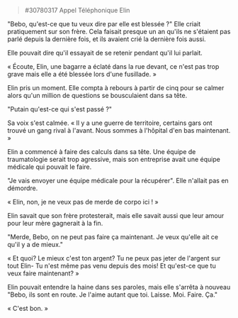 > #30780317 Appel Téléphonique Elin

"Bebo, qu'est-ce que tu veux dire par elle est blessée ?" Elle criait pratiquement sur son frère. Cela faisait presque un an qu'ils ne s'étaient pas parlé depuis la dernière fois, et ils avaient crié la dernière fois aussi.
  
Elle pouvait dire qu'il essayait de se retenir pendant qu'il lui parlait.
  
« Écoute, Elin, une bagarre a éclaté dans la rue devant, ce n'est pas trop grave mais elle a été blessée lors d'une fusillade. »
  
Elin pris un moment. Elle compta à rebours à partir de cinq pour se calmer alors qu'un million de questions se bousculaient dans sa tête.
  
"Putain qu'est-ce qui s'est passé ?"
  
Sa voix s'est calmée. « Il y a une guerre de territoire, certains gars ont trouvé un gang rival à l'avant. Nous sommes à l'hôpital d'en bas maintenant. »
  
Elin a commencé à faire des calculs dans sa tête. Une équipe de traumatologie serait trop agressive, mais son entreprise avait une équipe médicale qui pouvait le faire.
  
"Je vais envoyer une équipe médicale pour la récupérer". Elle n'allait pas en démordre.
  
« Elin, non, je ne veux pas de merde de corpo ici ! »
  
Elin savait que son frère protesterait, mais elle savait aussi que leur amour pour leur mère gagnerait à la fin.
  
"Merde, Bebo, on ne peut pas faire ça maintenant. Je veux qu'elle ait ce qu'il y a de mieux."
  
« Et quoi? Le mieux c'est ton argent? Tu ne peux pas jeter de l'argent sur tout Elin- Tu n'est même pas venu depuis des mois! Et qu'est-ce que tu veux faire maintenant? »
  
Elin pouvait entendre la haine dans ses paroles, mais elle s'arrêta à nouveau "Bebo, ils sont en route. Je l'aime autant que toi. Laisse. Moi. Faire. Ça."
  
« C'est bon. »
